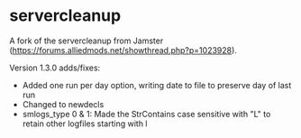 # servercleanup
A fork of the servercleanup from Jamster (https://forums.alliedmods.net/showthread.php?p=1023928).

Version 1.3.0 adds/fixes:
- Added one run per day option, writing date to file to preserve day of last run
- Changed to newdecls
- smlogs_type 0 & 1: Made the StrContains case sensitive with "L" to retain other logfiles starting with l
